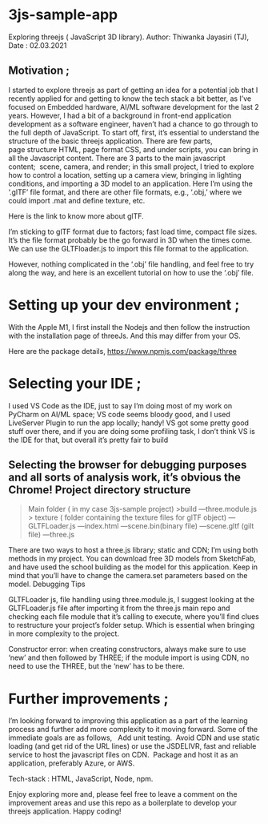 # 3js-sample-app

Exploring threejs ( JavaScript 3D library).
Author: Thiwanka Jayasiri (TJ), Date : 02.03.2021

## Motivation ;

I started to explore threejs as part of getting an idea for a potential job that I recently applied for and getting to know the tech stack a bit better, as I’ve focused on Embedded hardware, AI/ML software development for the last 2 years. However, I had a bit of a background in front-end application development as a software engineer, haven’t had a chance to go through to the full depth of JavaScript. 
To start off, first, it’s essential to understand the structure of the basic threejs application. There are few parts, page structure HTML, page format CSS, and under scripts, you can bring in all the Javascript content. There are 3 parts to the main javascript content;  scene, camera, and render; in this small project, I tried to explore how to control a location, setting up a camera view, bringing in lighting conditions, and importing a 3D model to an application. Here I’m using the ‘.glTF’ file format, and there are other file formats, e.g., ‘.obj,’ where we could import .mat and define texture, etc. 

Here is the link to know more about glTF. 

I’m sticking to glTF format due to factors; fast load time, compact file sizes. It’s the file format probably be the go forward in 3D when the times come. We can use the GLTFloader.js to import this file format to the application. 

However, nothing complicated in the ‘.obj’ file handling, and feel free to try along the way, and here is an excellent tutorial on how to use the ‘.obj’ file.

# Setting up your dev environment ;

With the Apple M1, I first install the Nodejs and then follow the instruction with the installation page of threeJs. And this may differ from your OS. 

Here are the package details, https://www.npmjs.com/package/three

# Selecting your IDE ;

I used VS Code as the IDE, just to say I’m doing most of my work on PyCharm on AI/ML space; VS code seems bloody good, and I used LiveServer Plugin to run the app locally; handy! VS got some pretty good stuff over there, and if you are doing some profiling task, I don’t think VS is the IDE for that, but overall it’s pretty fair to build 

Selecting the browser for debugging purposes and all sorts of analysis work, it’s obvious the Chrome! 
Project directory structure 
----------------------------
> Main folder ( in my case 3js-sample project)
	>build 
		—three.module.js
	> texture ( folder containing the texture files for glTF object)
	—GLTFLoader.js
	—index.html
	—scene.bin(binary file)
	—scene.gltf (gilt file)
	—three.js

There are two ways to host a three.js library; static and CDN; I’m using both methods in my project. You can download free 3D models from SketchFab, and have used the school building as the model for this application. Keep in mind that you’ll have to change the camera.set parameters based on the model. 
Debugging Tips

GLTFLoader js, file handling using three.module.js,  I suggest looking at the GLTFLoader.js file after importing it from the three.js main repo and checking each file module that it’s calling to execute, where you’ll find clues to restructure your project’s folder setup. Which is essential when bringing in more complexity to the project. 

Constructor error: when creating constructors, always make sure to use ‘new’ and then followed by THREE; if the module import is using CDN, no need to use the THREE, but the ‘new’ has to be there. 

# Further improvements ;

I’m looking forward to improving this application as a part of the learning process and further add more complexity to it moving forward. Some of the immediate goals are as follows,  
Add unit testing. 
Avoid CDN and use static loading (and get rid of the URL lines) or use the JSDELIVR, fast and reliable service to host the javascript files on CDN. 
Package and host it as an application, preferably Azure, or AWS. 

Tech-stack : HTML, JavaScript, Node, npm. 

Enjoy exploring more and, please feel free to leave a comment on the improvement areas and use this repo as a boilerplate to develop your threejs application. Happy coding!

